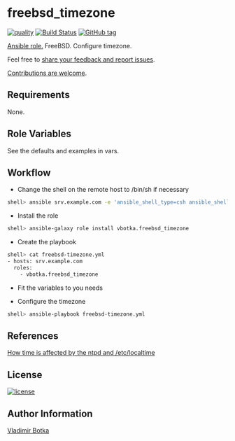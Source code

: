 # freebsd_timezone

[![quality](https://img.shields.io/ansible/quality/27910)](https://galaxy.ansible.com/vbotka/freebsd_timezone)
[![Build Status](https://app.travis-ci.com/vbotka/ansible-freebsd-timezone.svg?branch=master)](https://app.travis-ci.com/vbotka/ansible-freebsd-timezone)
[![GitHub tag](https://img.shields.io/github/v/tag/vbotka/ansible-freebsd-timezone)](https://github.com/vbotka/ansible-freebsd-timezone/tags)

[Ansible role.](https://galaxy.ansible.com/vbotka/freebsd_timezone/) FreeBSD. Configure timezone.

Feel free to [share your feedback and report issues](https://github.com/vbotka/ansible-freebsd-timezone/issues).

[Contributions are welcome](https://github.com/firstcontributions/first-contributions).


## Requirements

None.


## Role Variables

See the defaults and examples in vars.


## Workflow

* Change the shell on the remote host to /bin/sh if necessary

```bash
shell> ansible srv.example.com -e 'ansible_shell_type=csh ansible_shell_executable=/bin/csh' -a 'sudo pw usermod freebsd -s /bin/sh'
```

* Install the role

```bash
shell> ansible-galaxy role install vbotka.freebsd_timezone
```

* Create the playbook

```bash
shell> cat freebsd-timezone.yml
- hosts: srv.example.com
  roles:
    - vbotka.freebsd_timezone
```

* Fit the variables to you needs


* Configure the timezone

```bash
shell> ansible-playbook freebsd-timezone.yml
```


## References

[How time is affected by the ntpd and /etc/localtime](http://serverfault.com/questions/303517/how-time-is-affected-by-the-ntpd-and-etc-localtime)


## License

[![license](https://img.shields.io/badge/license-BSD-red.svg)](https://www.freebsd.org/doc/en/articles/bsdl-gpl/article.html)


## Author Information

[Vladimir Botka](https://botka.info)

